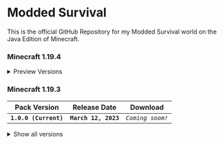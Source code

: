 # Modded Survival

This is the official GitHub Repository for my Modded Survival world on the Java Edition of Minecraft.

### Minecraft 1.19.4

<details>
<summary>Preview Versions</summary>
<p> **No preview versions are available at this time.** </p>
</details>

### Minecraft 1.19.3

| Pack Version | Release Date | Download |
| --- | --- | --- |
| **`1.0.0 (Current)`** | **`March 12, 2023`** | <!-- [**`Download`**]() --> *`Coming soom!`*|

<details>
<summary>Show all versions</summary>
<p> **No older versions are available at this time.** </p>
</details>
